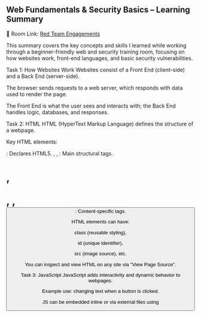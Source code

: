 ## Web Fundamentals & Security Basics – Learning Summary

🔗 Room Link: [Red Team Engagements](https://tryhackme.com/room/howwebsiteswork)


This summary covers the key concepts and skills I learned while working through a beginner-friendly web and security training room, focusing on how websites work, front-end languages, and basic security vulnerabilities.

Task 1: How Websites Work
Websites consist of a Front End (client-side) and a Back End (server-side).

The browser sends requests to a web server, which responds with data used to render the page.

The Front End is what the user sees and interacts with; the Back End handles logic, databases, and responses.

Task 2: HTML
HTML (HyperText Markup Language) defines the structure of a webpage.

Key HTML elements:

<!DOCTYPE html>: Declares HTML5.

<html>, <head>, <body>: Main structural tags.

<h1>, <p>, <img>, <button>: Content-specific tags.

HTML elements can have:

class (reusable styling),

id (unique identifier),

src (image source), etc.

You can inspect and view HTML on any site via "View Page Source".

Task 3: JavaScript
JavaScript adds interactivity and dynamic behavior to webpages.

Example use: changing text when a button is clicked.

JS can be embedded inline or via external files using <script> tags.

Events like onclick allow user actions to trigger code.

Example:

js
Copy
Edit
document.getElementById("demo").innerHTML = "Hack the Planet";
Task 4: Sensitive Data Exposure
Websites sometimes expose sensitive data in their source code.

Example vulnerabilities:

Hardcoded passwords in HTML comments.

Hidden admin links.

Always review the page source code when assessing security.

Found password example: testpasswd.

Task 5: HTML Injection
HTML Injection occurs when user input is not sanitized and is directly rendered into the page.

Malicious users can inject HTML or JavaScript to change the page’s structure or behavior.

This is a client-side vulnerability.

Prevent it by sanitizing all user input before rendering.

Example exploit:

html
Copy
Edit
<a href="http://hacker.com">Click me</a>
 What I Gained from These Tasks
Solid understanding of the core technologies that power the web: HTML, CSS, JS.

Awareness of how web requests and responses work.

Learned to identify and exploit basic security issues like:

Sensitive data exposure

HTML injection

Gained hands-on experience in web debugging and inspection tools.

Strengthened understanding of safe coding practices like input sanitization.

